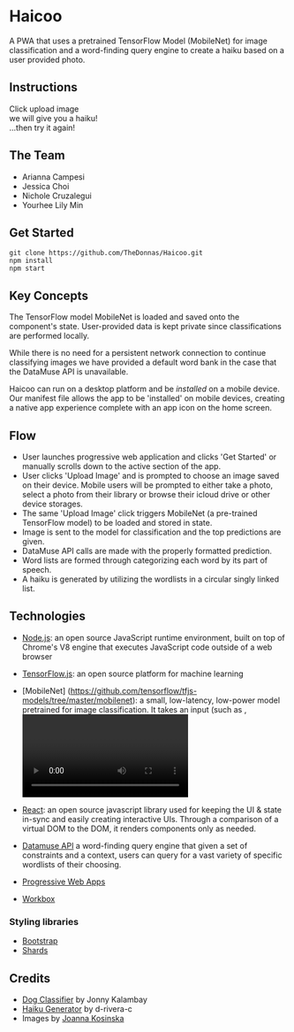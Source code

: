 # Haicoo
A PWA that uses a pretrained TensorFlow Model (MobileNet) for image classification and a word-finding query engine to create a haiku based on a user provided photo.

## Instructions
Click upload image<br />
we will give you a haiku!<br />
...then try it again!<br />

## The Team
* Arianna Campesi
* Jessica Choi
* Nichole Cruzalegui
* Yourhee Lily Min

## Get Started
```
git clone https://github.com/TheDonnas/Haicoo.git
npm install
npm start
```

## Key Concepts

The TensorFlow model MobileNet is loaded and saved onto the component's state. User-provided data is kept private since classifications are performed locally.

While there is no need for a persistent network connection to continue classifying images we have provided a default word bank in the case that the DataMuse API is unavailable.

Haicoo can run on a desktop platform and be <i>installed</i> on a mobile device. Our manifest file allows the app to be 'installed' on mobile devices, creating a native app experience complete with an app icon on the home screen.

## Flow
* User launches progressive web application and clicks 'Get Started' or manually scrolls down to the active section of the app.
* User clicks 'Upload Image' and is prompted to choose an image saved on their device. Mobile users will be prompted to either take a photo, select a photo from their library or browse their icloud drive or other device storages.
* The same 'Upload Image' click triggers MobileNet (a pre-trained TensorFlow model) to be loaded and stored in state.
* Image is sent to the model for classification and the top predictions are given.
* DataMuse API calls are made with the properly formatted prediction.
* Word lists are formed through categorizing each word by its part of speech.
* A haiku is generated by utilizing the wordlists in a circular singly linked list.

## Technologies

* [Node.js](https://nodejs.org/): an open source JavaScript runtime environment, built on top of Chrome's V8 engine that executes JavaScript code outside of a web browser
* [TensorFlow.js](https://www.tensorflow.org/js): an open source platform for machine learning
* [MobileNet] (https://github.com/tensorflow/tfjs-models/tree/master/mobilenet): a small, low-latency, low-power model pretrained for image classification. It takes an input (such as <img>, <video> or <canvas> elements) and returns an array of its top predictions along with its confidences.
* [React](https://reactjs.org/): an open source javascript library used for keeping the UI & state in-sync and easily creating interactive UIs. Through a comparison of a virtual DOM to the DOM, it renders components only as needed.
* [Datamuse API](http://www.datamuse.com/api/) a word-finding query engine that given a set of constraints and a context, users can query for a vast variety of specific wordlists of their choosing.

* [Progressive Web Apps](https://developers.google.com/web/progressive-web-apps/)
* [Workbox](https://github.com/GoogleChrome/workbox)

### Styling libraries

* [Bootstrap](https://getbootstrap.com)
* [Shards](https://designrevision.com/docs/shards/index.html)

## Credits

* [Dog Classifier](https://github.com/jonnyk20/dogscope-react) by Jonny Kalambay
* [Haiku Generator](https://github.com/d-rivera-c/haiku-generator) by d-rivera-c
* Images by [Joanna Kosinska](https://github.com/d-rivera-c/haiku-generator)
